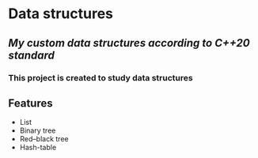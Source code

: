 # Data structures
## _My custom data structures according to С++20 standard_   
### This project is created to study data structures

## Features
- List
- Binary tree
- Red–black tree
- Hash-table